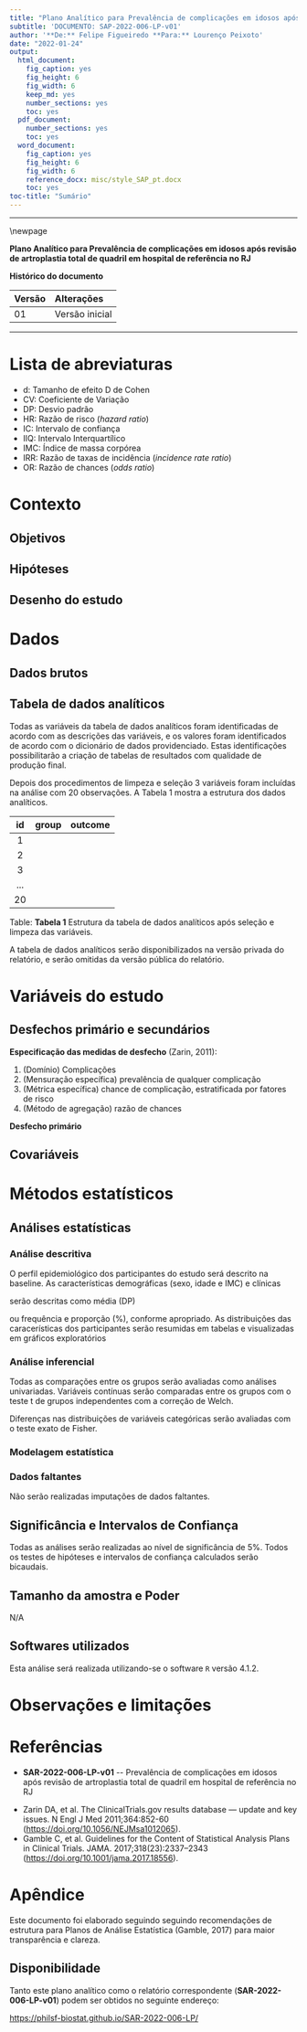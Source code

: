 ```yaml
---
title: "Plano Analítico para Prevalência de complicações em idosos após revisão de artroplastia total de quadril em hospital de referência no RJ"
subtitle: 'DOCUMENTO: SAP-2022-006-LP-v01'
author: '**De:** Felipe Figueiredo **Para:** Lourenço Peixoto'
date: "2022-01-24"
output:
  html_document:
    fig_caption: yes
    fig_height: 6
    fig_width: 6
    keep_md: yes
    number_sections: yes
    toc: yes
  pdf_document:
    number_sections: yes
    toc: yes
  word_document:
    fig_caption: yes
    fig_height: 6
    fig_width: 6
    reference_docx: misc/style_SAP_pt.docx
    toc: yes
toc-title: "Sumário"
---
```




---

\newpage

**Plano Analítico para Prevalência de complicações em idosos após revisão de artroplastia total de quadril em hospital de referência no RJ**

**Histórico do documento**


|Versão |Alterações     |
|:------|:--------------|
|01     |Versão inicial |

---

# Lista de abreviaturas

- d: Tamanho de efeito D de Cohen
- CV: Coeficiente de Variação
- DP: Desvio padrão
- HR: Razão de risco (*hazard ratio*)
- IC: Intervalo de confiança
- IIQ: Intervalo Interquartílico
- IMC: Índice de massa corpórea
- IRR: Razão de taxas de incidência (*incidence rate ratio*)
- OR: Razão de chances (*odds ratio*)

# Contexto

## Objetivos

## Hipóteses

## Desenho do estudo

# Dados



## Dados brutos

## Tabela de dados analíticos

Todas as variáveis da tabela de dados analíticos foram identificadas de acordo com as descrições das variáveis, e os valores foram identificados de acordo com o dicionário de dados providenciado.
Estas identificações possibilitarão a criação de tabelas de resultados com qualidade de produção final.

Depois dos procedimentos de limpeza e seleção 3 variáveis foram incluídas na análise com 20 observações.
A Tabela 1 mostra a estrutura dos dados analíticos.


| id  | group | outcome |
|:---:|:-----:|:-------:|
|  1  |       |         |
|  2  |       |         |
|  3  |       |         |
| ... |       |         |
| 20  |       |         |

Table: **Tabela 1** Estrutura da tabela de dados analíticos após seleção e limpeza das variáveis.

A tabela de dados analíticos serão disponibilizados na versão privada do relatório, e serão omitidas da versão pública do relatório.

# Variáveis do estudo

## Desfechos primário e secundários

**Especificação das medidas de desfecho** (Zarin, 2011):

1. (Domínio) Complicações
2. (Mensuração específica) prevalência de qualquer complicação
3. (Métrica específica) chance de complicação, estratificada por fatores de risco
4. (Método de agregação) razão de chances

**Desfecho primário**

## Covariáveis

# Métodos estatísticos

## Análises estatísticas

### Análise descritiva

O perfil epidemiológico dos participantes do estudo será descrito na baseline.
As características demográficas
(sexo, idade e IMC)
e clínicas
<!-- ( [vars] ) -->
serão descritas como
média (DP)
<!-- mediana (IIQ) -->
ou frequência e proporção (%), conforme apropriado.
As distribuições das caracerísticas dos participantes serão resumidas em tabelas e visualizadas em gráficos exploratórios

### Análise inferencial

Todas as comparações entre os grupos serão avaliadas como análises univariadas.
Variáveis contínuas serão comparadas entre os grupos com o
teste t de grupos independentes com a correção de Welch.
<!-- teste t pareado com a correção de Welch. -->
<!-- teste de Wilcoxon. -->
Diferenças nas distribuições de variáveis categóricas serão avaliadas com o teste
exato de Fisher.
<!-- qui-quadrado. -->
<!-- McNemar. -->

<!-- Todas as análises inferenciais serão realizadas com base nos modelos estatísticos (descritos na próxima seção). -->

### Modelagem estatística

### Dados faltantes

Não serão realizadas imputações de dados faltantes.

## Significância e Intervalos de Confiança

Todas as análises serão realizadas ao nível de significância de 5%.
Todos os testes de hipóteses e intervalos de confiança calculados serão
bicaudais.
<!-- unicaudais à esquerda. -->
<!-- unicaudais à direita. -->

## Tamanho da amostra e Poder



<!-- Os grupos de estudo eram balanceados e o tamanho total da amostra foi 20 incluindo todos os grupos. -->

<!-- Os grupos do estudo não eram balanceados com -->
<!-- 10 participantes no grupo1 -->
<!-- e -->
<!-- 10 participantes no grupo2 -->
<!-- e um total amostral de 20. -->
<!-- Esta análise de poder ajusta para os diferentes tamanhos dos grupos. -->

<!-- Com estes tamanhos amostrais um teste t pode detectar um tamanho de efeito tão grande quanto -->
<!-- **d = 1.32** -->
<!-- com poder estatísticod e 80% e um nível de significância de 5% (Cohen, 1988). -->

N/A

## Softwares utilizados

Esta análise será realizada utilizando-se o software `R` versão 4.1.2.

# Observações e limitações

# Referências

- **SAR-2022-006-LP-v01** -- Prevalência de complicações em idosos após revisão de artroplastia total de quadril em hospital de referência no RJ
<!-- - Cohen, J. (1988). Statistical power analysis for the behavioral sciences (2nd Ed.). New York: Routledge. -->
- Zarin DA, et al. The ClinicalTrials.gov results database — update and key issues. N Engl J Med 2011;364:852-60 (<https://doi.org/10.1056/NEJMsa1012065>).
- Gamble C, et al. Guidelines for the Content of Statistical Analysis Plans in Clinical Trials. JAMA. 2017;318(23):2337–2343 (<https://doi.org/10.1001/jama.2017.18556>).

# Apêndice

Este documento foi elaborado seguindo seguindo recomendações de estrutura para Planos de Análise Estatística (Gamble, 2017) para maior transparência e clareza.

## Disponibilidade

Tanto este plano analítico como o relatório correspondente (**SAR-2022-006-LP-v01**) podem ser obtidos no seguinte endereço:

<https://philsf-biostat.github.io/SAR-2022-006-LP/>

<!-- O cliente solicitou que esta análise seja mantida confidencial. -->
<!-- Tanto este plano analítico como o relatório correspondente (**SAR-2022-006-LP-v01**) portanto não foram publicados online e apenas o título e o ano da análise foram incluídas no portfólio do consultor. -->
<!-- O portfólio pode ser visto em: -->

<!-- <https://philsf-biostat.github.io/> -->
